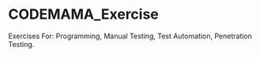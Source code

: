 # CODEMAMA_Exercise
Exercises For: Programming, Manual Testing, Test Automation, Penetration Testing.
